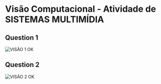 # Visão Computacional - Atividade de SISTEMAS MULTIMÍDIA

## Question 1

![VISÃO 1 OK ](https://user-images.githubusercontent.com/33493260/61331191-d2fbf880-a7f7-11e9-84fc-8b2b9ddf96f2.PNG)


## Question 2

![VISÃO 2 OK ](https://user-images.githubusercontent.com/33493260/61331277-02126a00-a7f8-11e9-82ff-73bcac9c9f8e.PNG)
